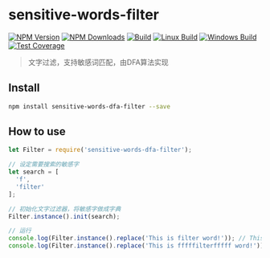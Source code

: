 sensitive-words-filter
=========================
[![NPM Version][npm-image]][npm-url]
[![NPM Downloads][downloads-image]][downloads-url]
[![Build][travis-image]][travis-url]
[![Linux Build][travis-linux-image]][travis-linux-url]
[![Windows Build][travis-windows-image]][travis-windows-url]
[![Test Coverage][coveralls-image]][coveralls-url]

> 文字过滤，支持敏感词匹配，由DFA算法实现

## Install

```bash
npm install sensitive-words-dfa-filter --save
```

## How to use

```javascript
let Filter = require('sensitive-words-dfa-filter');

// 设定需要搜索的敏感字
let search = [
  'f',
  'filter'
];

// 初始化文字过滤器，将敏感字做成字典
Filter.instance().init(search);

// 运行
console.log(Filter.instance().replace('This is filter word!')); // This is ****** word!
console.log(Filter.instance().replace('This is fffffilterfffff word!')); // This is *************** word!
```

[npm-image]: https://img.shields.io/npm/v/sensitive-words-dfa-filter.svg
[npm-url]: https://npmjs.org/package/sensitive-words-dfa-filter
[downloads-image]: https://img.shields.io/npm/dm/word-filter-dfa.svg
[downloads-url]: https://npmjs.org/package/word-filter-dfa
[travis-image]: https://travis-ci.org/stultuss/sensitive-words-filter.svg?branch=master
[travis-url]: https://travis-ci.org/stultuss/sensitive-words-filter
[travis-linux-image]: https://img.shields.io/travis/stultuss/sensitive-words-filter/master.svg?label=linux
[travis-linux-url]: https://travis-ci.org/stultuss/sensitive-words-filter
[travis-windows-image]: https://img.shields.io/travis/stultuss/sensitive-words-filter/master.svg?label=windows
[travis-windows-url]: https://travis-ci.org/stultuss/sensitive-words-filter
[coveralls-image]: https://img.shields.io/coveralls/stultuss/sensitive-words-filter/master.svg
[coveralls-url]: https://coveralls.io/r/stultuss/sensitive-words-filter?branch=master